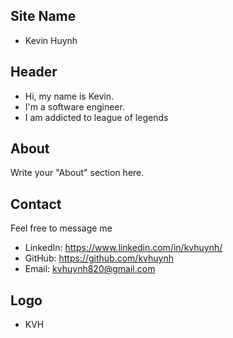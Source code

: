 ## Site Name
- Kevin Huynh

## Header
- Hi, my name is Kevin. 
- I'm a software engineer.
- I am addicted to league of legends

## About
Write your "About" section here.

## Contact
Feel free to message me
- LinkedIn: https://www.linkedin.com/in/kvhuynh/
- GitHub: https://github.com/kvhuynh
- Email: kvhuynh820@gmail.com

## Logo
- KVH